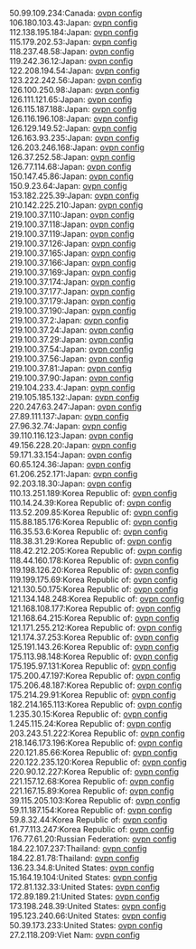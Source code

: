 50.99.109.234:Canada: [ovpn config](vpn/50_99_109_234.ovpn)  
106.180.103.43:Japan: [ovpn config](vpn/106_180_103_43.ovpn)  
112.138.195.184:Japan: [ovpn config](vpn/112_138_195_184.ovpn)  
115.179.202.53:Japan: [ovpn config](vpn/115_179_202_53.ovpn)  
118.237.48.58:Japan: [ovpn config](vpn/118_237_48_58.ovpn)  
119.242.36.12:Japan: [ovpn config](vpn/119_242_36_12.ovpn)  
122.208.194.54:Japan: [ovpn config](vpn/122_208_194_54.ovpn)  
123.222.242.56:Japan: [ovpn config](vpn/123_222_242_56.ovpn)  
126.100.250.98:Japan: [ovpn config](vpn/126_100_250_98.ovpn)  
126.111.121.65:Japan: [ovpn config](vpn/126_111_121_65.ovpn)  
126.115.187.188:Japan: [ovpn config](vpn/126_115_187_188.ovpn)  
126.116.196.108:Japan: [ovpn config](vpn/126_116_196_108.ovpn)  
126.129.149.52:Japan: [ovpn config](vpn/126_129_149_52.ovpn)  
126.163.93.235:Japan: [ovpn config](vpn/126_163_93_235.ovpn)  
126.203.246.168:Japan: [ovpn config](vpn/126_203_246_168.ovpn)  
126.37.252.58:Japan: [ovpn config](vpn/126_37_252_58.ovpn)  
126.77.114.68:Japan: [ovpn config](vpn/126_77_114_68.ovpn)  
150.147.45.86:Japan: [ovpn config](vpn/150_147_45_86.ovpn)  
150.9.23.64:Japan: [ovpn config](vpn/150_9_23_64.ovpn)  
153.182.225.39:Japan: [ovpn config](vpn/153_182_225_39.ovpn)  
210.142.225.210:Japan: [ovpn config](vpn/210_142_225_210.ovpn)  
219.100.37.110:Japan: [ovpn config](vpn/219_100_37_110.ovpn)  
219.100.37.118:Japan: [ovpn config](vpn/219_100_37_118.ovpn)  
219.100.37.119:Japan: [ovpn config](vpn/219_100_37_119.ovpn)  
219.100.37.126:Japan: [ovpn config](vpn/219_100_37_126.ovpn)  
219.100.37.165:Japan: [ovpn config](vpn/219_100_37_165.ovpn)  
219.100.37.166:Japan: [ovpn config](vpn/219_100_37_166.ovpn)  
219.100.37.169:Japan: [ovpn config](vpn/219_100_37_169.ovpn)  
219.100.37.174:Japan: [ovpn config](vpn/219_100_37_174.ovpn)  
219.100.37.177:Japan: [ovpn config](vpn/219_100_37_177.ovpn)  
219.100.37.179:Japan: [ovpn config](vpn/219_100_37_179.ovpn)  
219.100.37.190:Japan: [ovpn config](vpn/219_100_37_190.ovpn)  
219.100.37.2:Japan: [ovpn config](vpn/219_100_37_2.ovpn)  
219.100.37.24:Japan: [ovpn config](vpn/219_100_37_24.ovpn)  
219.100.37.29:Japan: [ovpn config](vpn/219_100_37_29.ovpn)  
219.100.37.54:Japan: [ovpn config](vpn/219_100_37_54.ovpn)  
219.100.37.56:Japan: [ovpn config](vpn/219_100_37_56.ovpn)  
219.100.37.81:Japan: [ovpn config](vpn/219_100_37_81.ovpn)  
219.100.37.90:Japan: [ovpn config](vpn/219_100_37_90.ovpn)  
219.104.233.4:Japan: [ovpn config](vpn/219_104_233_4.ovpn)  
219.105.185.132:Japan: [ovpn config](vpn/219_105_185_132.ovpn)  
220.247.63.247:Japan: [ovpn config](vpn/220_247_63_247.ovpn)  
27.89.111.137:Japan: [ovpn config](vpn/27_89_111_137.ovpn)  
27.96.32.74:Japan: [ovpn config](vpn/27_96_32_74.ovpn)  
39.110.116.123:Japan: [ovpn config](vpn/39_110_116_123.ovpn)  
49.156.228.20:Japan: [ovpn config](vpn/49_156_228_20.ovpn)  
59.171.33.154:Japan: [ovpn config](vpn/59_171_33_154.ovpn)  
60.65.124.36:Japan: [ovpn config](vpn/60_65_124_36.ovpn)  
61.206.252.171:Japan: [ovpn config](vpn/61_206_252_171.ovpn)  
92.203.18.30:Japan: [ovpn config](vpn/92_203_18_30.ovpn)  
110.13.251.189:Korea Republic of: [ovpn config](vpn/110_13_251_189.ovpn)  
110.14.24.39:Korea Republic of: [ovpn config](vpn/110_14_24_39.ovpn)  
113.52.209.85:Korea Republic of: [ovpn config](vpn/113_52_209_85.ovpn)  
115.88.185.176:Korea Republic of: [ovpn config](vpn/115_88_185_176.ovpn)  
116.35.53.6:Korea Republic of: [ovpn config](vpn/116_35_53_6.ovpn)  
118.38.31.29:Korea Republic of: [ovpn config](vpn/118_38_31_29.ovpn)  
118.42.212.205:Korea Republic of: [ovpn config](vpn/118_42_212_205.ovpn)  
118.44.160.178:Korea Republic of: [ovpn config](vpn/118_44_160_178.ovpn)  
119.198.126.20:Korea Republic of: [ovpn config](vpn/119_198_126_20.ovpn)  
119.199.175.69:Korea Republic of: [ovpn config](vpn/119_199_175_69.ovpn)  
121.130.50.175:Korea Republic of: [ovpn config](vpn/121_130_50_175.ovpn)  
121.134.148.248:Korea Republic of: [ovpn config](vpn/121_134_148_248.ovpn)  
121.168.108.177:Korea Republic of: [ovpn config](vpn/121_168_108_177.ovpn)  
121.168.64.215:Korea Republic of: [ovpn config](vpn/121_168_64_215.ovpn)  
121.171.255.212:Korea Republic of: [ovpn config](vpn/121_171_255_212.ovpn)  
121.174.37.253:Korea Republic of: [ovpn config](vpn/121_174_37_253.ovpn)  
125.191.143.26:Korea Republic of: [ovpn config](vpn/125_191_143_26.ovpn)  
175.113.98.148:Korea Republic of: [ovpn config](vpn/175_113_98_148.ovpn)  
175.195.97.131:Korea Republic of: [ovpn config](vpn/175_195_97_131.ovpn)  
175.200.47.197:Korea Republic of: [ovpn config](vpn/175_200_47_197.ovpn)  
175.206.48.187:Korea Republic of: [ovpn config](vpn/175_206_48_187.ovpn)  
175.214.29.91:Korea Republic of: [ovpn config](vpn/175_214_29_91.ovpn)  
182.214.165.113:Korea Republic of: [ovpn config](vpn/182_214_165_113.ovpn)  
1.235.30.15:Korea Republic of: [ovpn config](vpn/1_235_30_15.ovpn)  
1.245.115.24:Korea Republic of: [ovpn config](vpn/1_245_115_24.ovpn)  
203.243.51.222:Korea Republic of: [ovpn config](vpn/203_243_51_222.ovpn)  
218.146.173.196:Korea Republic of: [ovpn config](vpn/218_146_173_196.ovpn)  
220.121.85.66:Korea Republic of: [ovpn config](vpn/220_121_85_66.ovpn)  
220.122.235.120:Korea Republic of: [ovpn config](vpn/220_122_235_120.ovpn)  
220.90.12.227:Korea Republic of: [ovpn config](vpn/220_90_12_227.ovpn)  
221.157.12.68:Korea Republic of: [ovpn config](vpn/221_157_12_68.ovpn)  
221.167.15.89:Korea Republic of: [ovpn config](vpn/221_167_15_89.ovpn)  
39.115.205.103:Korea Republic of: [ovpn config](vpn/39_115_205_103.ovpn)  
59.11.187.154:Korea Republic of: [ovpn config](vpn/59_11_187_154.ovpn)  
59.8.32.44:Korea Republic of: [ovpn config](vpn/59_8_32_44.ovpn)  
61.77.113.247:Korea Republic of: [ovpn config](vpn/61_77_113_247.ovpn)  
176.77.61.20:Russian Federation: [ovpn config](vpn/176_77_61_20.ovpn)  
184.22.107.237:Thailand: [ovpn config](vpn/184_22_107_237.ovpn)  
184.22.81.78:Thailand: [ovpn config](vpn/184_22_81_78.ovpn)  
136.23.34.8:United States: [ovpn config](vpn/136_23_34_8.ovpn)  
15.164.19.104:United States: [ovpn config](vpn/15_164_19_104.ovpn)  
172.81.132.33:United States: [ovpn config](vpn/172_81_132_33.ovpn)  
172.89.189.21:United States: [ovpn config](vpn/172_89_189_21.ovpn)  
173.198.248.39:United States: [ovpn config](vpn/173_198_248_39.ovpn)  
195.123.240.66:United States: [ovpn config](vpn/195_123_240_66.ovpn)  
50.39.173.233:United States: [ovpn config](vpn/50_39_173_233.ovpn)  
27.2.118.209:Viet Nam: [ovpn config](vpn/27_2_118_209.ovpn)  
